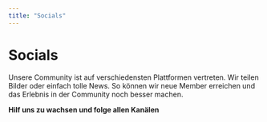```yaml
---
title: "Socials"
---
```

# Socials

Unsere Community ist auf verschiedensten Plattformen vertreten. Wir teilen Bilder oder einfach tolle News. 
So können wir neue Member erreichen und das Erlebnis in der Community noch besser machen.

**Hilf uns zu wachsen und folge allen Kanälen**

<br>
<br>

<social-card
    platform-logo="discord.svg"
    platform-name="Discord"
    account-name="Kahlifar - Community Discord"
    button-theme="sky-blue"
    link="/discord"
    description="Über den Discord dreht sich alles. Hier hast du Platz um mit Freunden zu reden und neue Freunde zu finden.
    In den Text-Channel findest immer einen Platz zum reden oder über lustige Memes zu lachen.
    <br>
    Auf dem Discord Server findest du immer einen Mitspieler zum spielen. Von Minecraft über VALORANT bis hin zu Pummel Party ist alles dabei.
    Lade gerne deine Freunde ein damit wir noch mehr Member werden.">
</social-card>
<social-card
    platform-logo="youtube.svg"
    platform-name="YouTube"
    account-name="Kahlifar"
    button-theme="red"
    link="/youtube"
    description="Zurzeit ist der Kanal inaktiv. Unser Plan ist es Kompilationen aus kreierten Medien zu erstellen.
    Das können Memes, Clips oder ähnliches sein.
    <br>
    Auch werden wir immer wieder den Bauprozess in ein Showcase packen.">
</social-card>
<social-card
    platform-logo="twitter.svg"
    platform-name="Twitter"
    account-name="@OffKahlifar"
    button-theme="light-blue"
    link="/twitter"
    description="Twitter bietet uns eine Plattform für schnelle Updates. Auch können wir Game-Updates reposten und du bleibst immer auf dem neusten Stand.">
</social-card>
<social-card
    platform-logo="twitch.svg"
    platform-name="Twitch"
    account-name="ttv/kahlifar"
    button-theme="magenta"
    link="/twitch"
    :live='{"channel": "kahlifar"}'
    description="Livestreams sind immer ein guter Austausch mit der Community.">
</social-card>
<social-card
    platform-logo="instagram.svg"
    platform-name="Instagram"
    account-name="@kahlifar_"
    button-theme="orange"
    link="/instagram"
    description="Auf dem Instagram Kanal werden wir in kurzen Abständen Bilder oder Clips aus der Community teilen.">
</social-card>

<br>
<br>